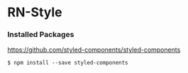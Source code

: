 # RN-Style

### Installed Packages

https://github.com/styled-components/styled-components

```
$ npm install --save styled-components
```
